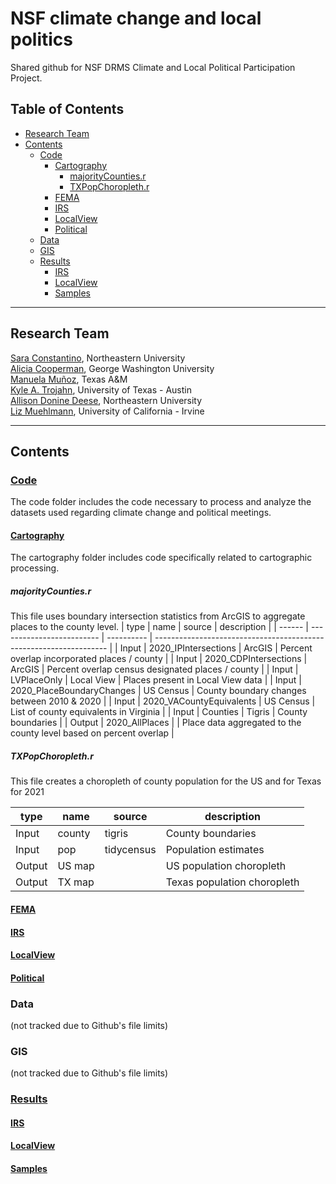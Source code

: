 # NSF climate change and local politics <!-- omit in toc -->
Shared github for NSF DRMS Climate and Local Political Participation Project. 

## Table of Contents <!-- omit in toc -->
- [Research Team](#research-team)
- [Contents](#contents)
  - [Code](#code)
    - [Cartography](#cartography)
      - [majorityCounties.r](#majoritycountiesr)
      - [TXPopChoropleth.r](#txpopchoroplethr)
    - [FEMA](#fema)
    - [IRS](#irs)
    - [LocalView](#localview)
    - [Political](#political)
  - [Data](#data)
  - [GIS](#gis)
  - [Results](#results)
    - [IRS](#irs-1)
    - [LocalView](#localview-1)
    - [Samples](#samples)

____

## Research Team
[Sara Constantino](https://cssh.northeastern.edu/faculty/sara-constantino/),  Northeastern University  
[Alicia Cooperman](https://www.aliciacooperman.com/), George Washington University  
[Manuela Muñoz](https://bush.tamu.edu/pols/degrees/phd/mmunoz/), Texas A&M  
[Kyle A. Trojahn](https://kyletrojahn.com/), University of Texas - Austin  
[Allison Donine Deese](https://cssh.northeastern.edu/student/allison-donine/), Northeastern University  
[Liz Muehlmann](https://liz-muehlmann.github.io/), University of California - Irvine
____
## Contents
### [Code](/Code/)  
The code folder includes the code necessary to process and analyze the datasets used regarding climate change and political meetings.
   #### [Cartography](/Code/Cartography/)
   The cartography folder includes code specifically related to cartographic processing. 
   ##### majorityCounties.r
   This file uses boundary intersection statistics from ArcGIS to aggregate places to the county level. 
   | type   | name                      | source     | description                                                        |
   | ------ | ------------------------- | ---------- | ------------------------------------------------------------------ |
   | Input  | 2020_IPIntersections      | ArcGIS     | Percent overlap incorporated places / county                       |
   | Input  | 2020_CDPIntersections     | ArcGIS     | Percent overlap census designated places / county                  |
   | Input  | LVPlaceOnly               | Local View | Places present in Local View data                                  |
   | Input  | 2020_PlaceBoundaryChanges | US Census  | County boundary changes between 2010 & 2020                        |
   | Input  | 2020_VACountyEquivalents  | US Census  | List of county equivalents in Virginia                             |
   | Input  | Counties                  | Tigris     | County boundaries                                                  |
   | Output | 2020_AllPlaces            |            | Place data aggregated to the county level based on percent overlap |
##### TXPopChoropleth.r
   This file creates a choropleth of county population for the US and for Texas for 2021

| type   | name   | source     | description                 |
| ------ | ------ | ---------- | --------------------------- |
| Input  | county | tigris     | County boundaries           |
| Input  | pop    | tidycensus | Population estimates        |
| Output | US map |            | US population choropleth    |
| Output | TX map |            | Texas population choropleth |

   #### [FEMA](/Code/FEMA/)
   #### [IRS](/Code/IRS/)
   #### [LocalView](/Code/LocalView/)
   #### [Political](/code/Political/)
### Data 
(not tracked due to Github's file limits)
### GIS 
(not tracked due to Github's file limits)
### [Results](/Results/)
   #### [IRS](/Results/IRS/)
   #### [LocalView](/Results/LocalView/)
   #### [Samples](/Results/Samples/)


